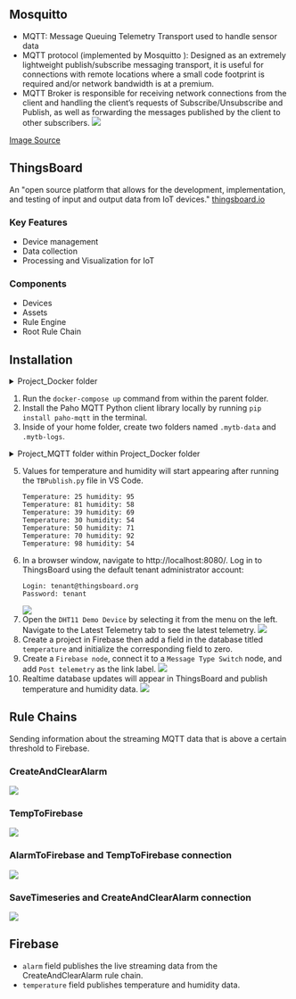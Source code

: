 ## Mosquitto
* MQTT: Message Queuing Telemetry Transport used to handle sensor data
* MQTT protocol (implemented by
Mosquitto ): Designed as an extremely lightweight publish/subscribe messaging
transport, it is useful for connections with remote locations where a small code footprint is required and/or network
bandwidth is at a premium.
* MQTT Broker is responsible for receiving network connections from the client and handling the client’s requests of
Subscribe/Unsubscribe and Publish, as well as forwarding the messages published by the client to other subscribers.
![](/images/mqtt.png)

<a href="https://randomnerdtutorials.com/what-is-mqtt-and-how-it-works/">Image Source</a>

## ThingsBoard
An "open source platform that allows for the development, implementation, and testing of input
and output data from IoT devices." 
<a href="https://thingsboard.io/">thingsboard.io</a> 

### Key Features
- Device management
- Data collection
- Processing and Visualization for IoT
### Components
- Devices
- Assets
- Rule Engine
- Root Rule Chain

## Installation

<details><summary>Project_Docker folder</summary>

<p align="center">

  <img src="images/24P11.png">

</p>

</details>

1. Run the ```docker-compose up``` command from within the parent folder.
2. Install the Paho MQTT Python client library locally by running ```pip install paho-mqtt``` in the terminal.
3. Inside of your home folder, create two folders named ```.mytb-data``` and ```.mytb-logs```.

<details><summary>Project_MQTT folder within Project_Docker folder</summary>
<p align="center">

<img src="images/24P13.png">

</p>

</details>

5. Values for temperature and humidity will start appearing after running the ```TBPublish.py``` file in VS Code.
    ```
    Temperature: 25 humidity: 95
    Temperature: 81 humidity: 58
    Temperature: 39 humidity: 69
    Temperature: 30 humidity: 54
    Temperature: 50 humidity: 71
    Temperature: 70 humidity: 92
    Temperature: 98 humidity: 54
    ```
6. In a browser window, navigate to http://localhost:8080/. Log in to ThingsBoard using the default tenant administrator account:
    ```
    Login: tenant@thingsboard.org
    Password: tenant
    ```
    ![](/images/TBpage.png)
7. Open the ```DHT11 Demo Device``` by selecting it from the menu on the left. Navigate to the Latest Telemetry tab to see the latest telemetry.
    ![](/images/latest_telemetry.png)
8.  Create a project in Firebase then add a field in the database titled ```temperature``` and initialize the corresponding field to zero.
9. Create a ```Firebase node```, connect it to a ```Message Type Switch``` node, and add ```Post telemetry``` as the link label.
    ![](/images/nodes.png)
10. Realtime database updates will appear in ThingsBoard and publish temperature and humidity data.
    ![](/images/realtime_db.png)
## Rule Chains
Sending information about the streaming MQTT data that is above a certain threshold to Firebase.

### CreateAndClearAlarm

![](/images/CreateAndClearAlarms.png)

### TempToFirebase

![](/images/TempToFirebase.png)

### AlarmToFirebase and TempToFirebase connection

![](/images/NodeConnections.png)

### SaveTimeseries and CreateAndClearAlarm connection

![](/images/SaveTimeseriesAndCreateAndClearAlarm.png)


## Firebase
* ```alarm``` field publishes the live streaming data from the CreateAndClearAlarm rule chain.
* ```temperature``` field publishes temperature and humidity data.
